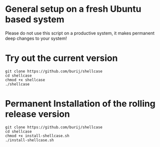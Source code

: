 # General setup on a fresh Ubuntu based system

Please do not use this script on a productive system, it makes permanent deep changes to your system!

# Try out the current version

```
git clone https://github.com/burij/shellcase
cd shellcase
chmod +x shellcase
./shellcase
```


# Permanent Installation of the rolling release version


```
git clone https://github.com/burij/shellcase
cd shellcase
chmod +x install-shellcase.sh
./install-shellcase.sh
```



